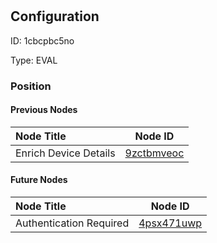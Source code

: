 # 
## Configuration
ID:  1cbcpbc5no

Type: EVAL 








### Position

#### Previous Nodes
| Node Title | Node ID |
| :------------- | ------------ |
| Enrich Device Details | [9zctbmveoc](./9zctbmveoc.md) | 
 
 #### Future Nodes
| Node Title | Node ID |
| :------------- | ------------ |
| Authentication Required |[4psx471uwp](./4psx471uwp.md) | 